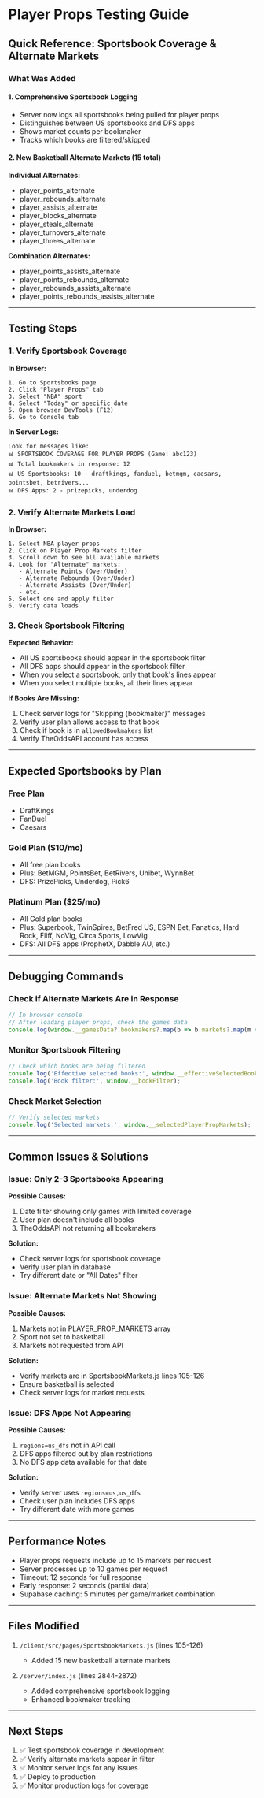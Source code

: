 # Player Props Testing Guide

## Quick Reference: Sportsbook Coverage & Alternate Markets

### What Was Added

#### 1. Comprehensive Sportsbook Logging
- Server now logs all sportsbooks being pulled for player props
- Distinguishes between US sportsbooks and DFS apps
- Shows market counts per bookmaker
- Tracks which books are filtered/skipped

#### 2. New Basketball Alternate Markets (15 total)
**Individual Alternates:**
- player_points_alternate
- player_rebounds_alternate
- player_assists_alternate
- player_blocks_alternate
- player_steals_alternate
- player_turnovers_alternate
- player_threes_alternate

**Combination Alternates:**
- player_points_assists_alternate
- player_points_rebounds_alternate
- player_rebounds_assists_alternate
- player_points_rebounds_assists_alternate

---

## Testing Steps

### 1. Verify Sportsbook Coverage

**In Browser:**
```
1. Go to Sportsbooks page
2. Click "Player Props" tab
3. Select "NBA" sport
4. Select "Today" or specific date
5. Open browser DevTools (F12)
6. Go to Console tab
```

**In Server Logs:**
```
Look for messages like:
📊 SPORTSBOOK COVERAGE FOR PLAYER PROPS (Game: abc123)
📊 Total bookmakers in response: 12
📊 US Sportsbooks: 10 - draftkings, fanduel, betmgm, caesars, pointsbet, betrivers...
📊 DFS Apps: 2 - prizepicks, underdog
```

### 2. Verify Alternate Markets Load

**In Browser:**
```
1. Select NBA player props
2. Click on Player Prop Markets filter
3. Scroll down to see all available markets
4. Look for "Alternate" markets:
   - Alternate Points (Over/Under)
   - Alternate Rebounds (Over/Under)
   - Alternate Assists (Over/Under)
   - etc.
5. Select one and apply filter
6. Verify data loads
```

### 3. Check Sportsbook Filtering

**Expected Behavior:**
- All US sportsbooks should appear in the sportsbook filter
- All DFS apps should appear in the sportsbook filter
- When you select a sportsbook, only that book's lines appear
- When you select multiple books, all their lines appear

**If Books Are Missing:**
1. Check server logs for "Skipping {bookmaker}" messages
2. Verify user plan allows access to that book
3. Check if book is in `allowedBookmakers` list
4. Verify TheOddsAPI account has access

---

## Expected Sportsbooks by Plan

### Free Plan
- DraftKings
- FanDuel
- Caesars

### Gold Plan ($10/mo)
- All free plan books
- Plus: BetMGM, PointsBet, BetRivers, Unibet, WynnBet
- DFS: PrizePicks, Underdog, Pick6

### Platinum Plan ($25/mo)
- All Gold plan books
- Plus: Superbook, TwinSpires, BetFred US, ESPN Bet, Fanatics, Hard Rock, Fliff, NoVig, Circa Sports, LowVig
- DFS: All DFS apps (ProphetX, Dabble AU, etc.)

---

## Debugging Commands

### Check if Alternate Markets Are in Response
```javascript
// In browser console
// After loading player props, check the games data
console.log(window.__gamesData?.bookmakers?.map(b => b.markets?.map(m => m.key)));
```

### Monitor Sportsbook Filtering
```javascript
// Check which books are being filtered
console.log('Effective selected books:', window.__effectiveSelectedBooks);
console.log('Book filter:', window.__bookFilter);
```

### Check Market Selection
```javascript
// Verify selected markets
console.log('Selected markets:', window.__selectedPlayerPropMarkets);
```

---

## Common Issues & Solutions

### Issue: Only 2-3 Sportsbooks Appearing
**Possible Causes:**
1. Date filter showing only games with limited coverage
2. User plan doesn't include all books
3. TheOddsAPI not returning all bookmakers

**Solution:**
- Check server logs for sportsbook coverage
- Verify user plan in database
- Try different date or "All Dates" filter

### Issue: Alternate Markets Not Showing
**Possible Causes:**
1. Markets not in PLAYER_PROP_MARKETS array
2. Sport not set to basketball
3. Markets not requested from API

**Solution:**
- Verify markets are in SportsbookMarkets.js lines 105-126
- Ensure basketball is selected
- Check server logs for market requests

### Issue: DFS Apps Not Appearing
**Possible Causes:**
1. `regions=us_dfs` not in API call
2. DFS apps filtered out by plan restrictions
3. No DFS app data available for that date

**Solution:**
- Verify server uses `regions=us,us_dfs`
- Check user plan includes DFS apps
- Try different date with more games

---

## Performance Notes

- Player props requests include up to 15 markets per request
- Server processes up to 10 games per request
- Timeout: 12 seconds for full response
- Early response: 2 seconds (partial data)
- Supabase caching: 5 minutes per game/market combination

---

## Files Modified

1. `/client/src/pages/SportsbookMarkets.js` (lines 105-126)
   - Added 15 new basketball alternate markets

2. `/server/index.js` (lines 2844-2872)
   - Added comprehensive sportsbook logging
   - Enhanced bookmaker tracking

---

## Next Steps

1. ✅ Test sportsbook coverage in development
2. ✅ Verify alternate markets appear in filter
3. ✅ Monitor server logs for any issues
4. ✅ Deploy to production
5. ✅ Monitor production logs for coverage
